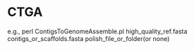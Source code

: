 # CTGA
e.g., perl ContigsToGenomeAssemble.pl high_quality_ref.fasta contigs_or_scaffolds.fasta polish_file_or_folder(or none)

